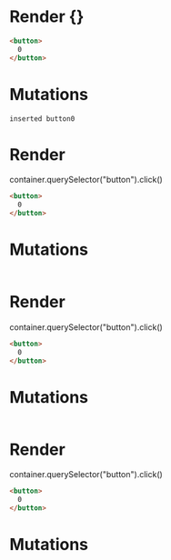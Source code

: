 # Render {}
```html
<button>
  0
</button>
```

# Mutations
```
inserted button0
```


# Render 
container.querySelector("button").click()

```html
<button>
  0
</button>
```

# Mutations
```

```


# Render 
container.querySelector("button").click()

```html
<button>
  0
</button>
```

# Mutations
```

```


# Render 
container.querySelector("button").click()

```html
<button>
  0
</button>
```

# Mutations
```

```